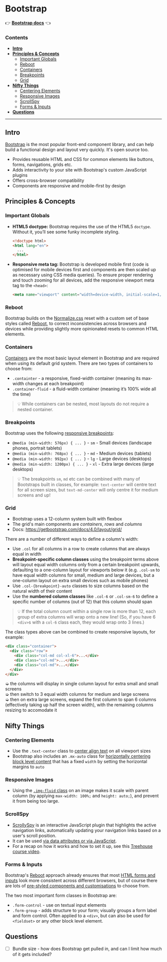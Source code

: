 # Bootstrap
:point_right: [**Bootstrap docs**](https://getbootstrap.com/docs/4.0/getting-started/introduction/) :point_left:

### Contents
- **[Intro](#intro)**
- **[Principles & Concepts](#principles--concepts)**
  - [Important Globals](#important-globals)
  - [Reboot](#reboot)
  - [Containers](#containers)
  - [Breakpoints](#breakpoints)
  - [Grid](#grid)
- **[Nifty Things](#nifty-things)**
  - [Centering Elements](#centering-elements)
  - [Responsive Images](#responsive-images)
  - [ScrollSpy](#scrollspy)
  - [Forms & Inputs](#forms--inputs)
- **[Questions](#questions)**

-------------

## Intro
[Bootstrap](https://getbootstrap.com/) is the most popular front-end component library, and can help build a functional design and layout very quickly. It's open source too.

- Provides reusable HTML and CSS for common elements like buttons, forms, navigations, grids etc.
- Adds interactivity to your site with Bootstrap's custom JavaScript plugins
- Offers cross-browser compatibility
- Components are responsive and mobile-first by design


## Principles & Concepts
### Important Globals
- **HTML5 doctype:** Bootstrap requires the use of the HTML5 `doctype`. Without it, you’ll see some funky incomplete styling.
  ```html
  <!doctype html>
  <html lang="en">
    ...
  </html>
  ```
- **Responsive meta tag:** Bootstrap is developed mobile first (code is optimised for mobile devices first and components are then scaled up as necessary using CSS media queries). To ensure proper rendering and touch zooming for all devices, add the responsive viewport meta tag to the `<head>`:
  ```html
  <meta name="viewport" content="width=device-width, initial-scale=1, shrink-to-fit=no">
  ```

### Reboot
Bootstrap builds on the [Normalize.css](https://necolas.github.io/normalize.css/) reset with a custom set of base styles called [Reboot](https://getbootstrap.com/docs/4.0/content/reboot/), to correct inconsistencies across browsers and devices while providing slightly more opinionated resets to common HTML elements.

### Containers
[Containers](https://getbootstrap.com/docs/4.0/layout/overview/#containers) are the most basic layout element in Bootstrap and are required when using its default grid system. There are two types of containers to choose from:
- `.containter` - a responsive, fixed-width container (meaning its max-width changes at each breakpoint)
- `.container-fluid` - a fluid-width container (meaning it’s 100% wide all the time)

> :bulb: While containers can be nested, most layouts do not require a nested container.

### Breakpoints
Bootstrap uses the following [responsive breakpoints](https://getbootstrap.com/docs/4.0/layout/overview/#responsive-breakpoints):
- `@media (min-width: 576px) { ... }` - `sm` - Small devices (landscape phones, portrait tablets)
- `@media (min-width: 768px) { ... }` - `md` - Medium devices (tablets)
- `@media (min-width: 992px) { ... }` - `lg` - Large devices (desktops)
- `@media (min-width: 1200px) { ... }` - `xl` - Extra large devices (large desktops)

> :bulb: The breakpoints `sm`, `md` etc can be combined with many of Bootstraps built in classes, for example: `text-center` will centre text for all screen sizes, but `text-md-center` will only centre it for medium screens and up!

### Grid
- Bootstrap uses a 12-column system built with flexbox
- The grid's main components are *containers*, *rows* and *columns*
- Docs: https://getbootstrap.com/docs/4.0/layout/grid/

There are a number of different ways to define a column's width:
- Use `.col` for all columns in a row to create columns that are always equal in width
- **Breakpoint-specific column classes** using the breakpoint terms above will layout equal width columns only from a certain breakpoint upwards, defaulting to a one-column layout for viewports below it (e.g. `.col-sm` to have equal width columns for small, medium and large devices, but a one-column layout on extra small devices such as mobile phones)
- Use `.col-{breakpoint}-auto` classes to size columns based on the natural width of their content
- Use the **numbered column classes** like `.col-6` or `.col-sm-6` to define a specific number of columns (out of 12) that this column should span

> :bulb: If the total column count within a single row is more than 12, each group of extra columns will wrap onto a new line! (So, if you have 6 `<div>`s with a `col-6` class each, they would wrap onto 3 lines.)

The class types above can be combined to create responsive layouts, for example:
```html
<div class="container">
  <div class="row">
    <div class="col-md col-xl-6">...</div>
    <div class="col-md">...</div>
    <div class="col-md">...</div>
  </div>
</div>
```
➭ the columns will display in single column layout for extra small and small screens </br>
➭ then switch to 3 equal width columns for medium and large screens </br>
➭ then on extra large screens, expand the first column to span 6 columns (effectively taking up half the screen width), with the remaining columns resizing to accomodate it


## Nifty Things
### Centering Elements
- Use the `.text-center` class to [center align text](https://getbootstrap.com/docs/4.0/utilities/text/#text-alignment) on all viewport sizes
- Bootstrap also includes an `.mx-auto` class for [horizontally centering block level content](https://getbootstrap.com/docs/4.0/utilities/spacing/#horizontal-centering) that has a fixed `width` by setting the horizontal margins to `auto`

### Responsive Images
- Using the [`.img-fluid` class](https://getbootstrap.com/docs/4.0/content/images/#responsive-images) on an image makes it scale with parent column (by applying `max-width: 100%;` and `height: auto;`), and prevent it from being too large.

### ScrollSpy
- [ScrollySpy](https://getbootstrap.com/docs/4.0/components/scrollspy/) is an interactive JavaScript plugin that highlights the active navigation links, automatically updating your navigation links based on a user's scroll position.
- It can be used [via data attributes or via JavaScript](https://getbootstrap.com/docs/4.0/components/scrollspy/#usage).
- For a recap on how it works and how to set it up, see this [Treehouse course video](https://teamtreehouse.com/library/using-scrollspy-to-highlight-nav-links).

### Forms & Inputs
Bootstrap's [Reboot](#reboot) approach already ensures that most [HTML forms and inputs](https://github.com/minkaotic/front-end-notes/blob/master/HTML-Notes.md#forms--inputs) look more consistent across different browsers, but of course there are lots of [pre-styled components and customisations](https://getbootstrap.com/docs/4.0/components/forms/) to choose from.

The two most important form classes in Bootstrap are:
- `.form-control` - use on textual input elements
- `.form-group` - adds structure to your form; visually groups a form label and form control. Often applied to a `<div>`, but can also be used for `<fieldset>` or any other block level element.


## Questions
- [ ] Bundle size - how does Bootstrap get pulled in, and can I limit how much of it gets included?
